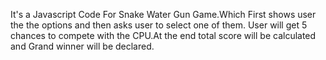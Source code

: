 It's a Javascript Code For Snake Water Gun Game.Which First shows user the the options and then asks user to select one of them.
User will get 5 chances to compete with the CPU.At the end total score will be calculated and Grand winner will be declared.
